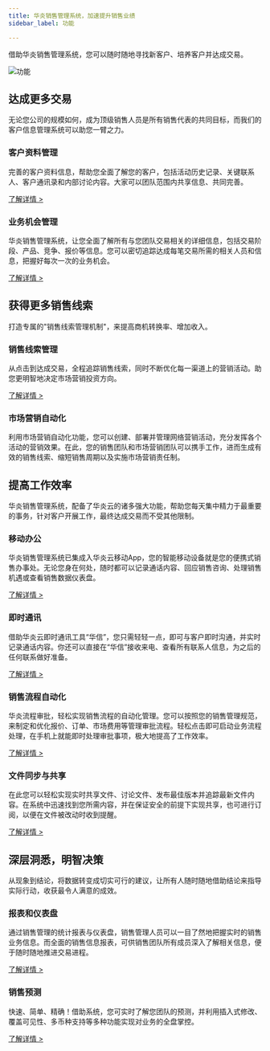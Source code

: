 ```yaml
---
title: 华炎销售管理系统，加速提升销售业绩
sidebar_label: 功能

---
```


借助华炎销售管理系统，您可以随时随地寻找新客户、培养客户并达成交易。

![功能](/assets/mac_mobile_search_1.png)

## 达成更多交易

无论您公司的规模如何，成为顶级销售人员是所有销售代表的共同目标，而我们的客户信息管理系统可以助您一臂之力。

### 客户资料管理
完善的客户资料信息，帮助您全面了解您的客户，包括活动历史记录、关键联系人、客户通讯录和内部讨论内容。大家可以团队范围内共享信息、共同完善。

[了解详情 >](/sales_management/contacts)

### 业务机会管理
华炎销售管理系统，让您全面了解所有与您团队交易相关的详细信息，包括交易阶段、产品、竞争、报价等信息。您可以密切追踪达成每笔交易所需的相关人员和信息，把握好每次一次的业务机会。

[了解详情 >](/sales_management/business)

## 获得更多销售线索

打造专属的"销售线索管理机制"，来提高商机转换率、增加收入。

### 销售线索管理
从点击到达成交易，全程追踪销售线索，同时不断优化每一渠道上的营销活动。助您更明智地决定市场营销投资方向。

[了解详情 >](/sales_management/clue)

### 市场营销自动化
利用市场营销自动化功能，您可以创建、部署并管理网络营销活动，充分发挥各个活动的营销效果。在此，您的销售团队和市场营销团队可以携手工作，进而生成有效的销售线索、缩短销售周期以及实施市场营销责任制。

## 提高工作效率

华炎销售管理系统，配备了华炎云的诸多强大功能，帮助您每天集中精力于最重要的事务，针对客户开展工作，最终达成交易而不受其他限制。

### 移动办公
华炎销售管理系统已集成入华炎云移动App，您的智能移动设备就是您的便携式销售办事处。无论您身在何处，随时都可以记录通话内容、回应销售咨询、处理销售机遇或查看销售数据仪表盘。

[了解详情 >](/sales_management/mobile)

### 即时通讯
借助华炎云即时通讯工具“华信”，您只需轻轻一点，即可与客户即时沟通，并实时记录通话内容。你还可以直接在“华信”接收来电、查看所有联系人信息，为之后的任何联系做好准备。

[了解详情 >](/sales_management/im)

### 销售流程自动化
华炎流程审批，轻松实现销售流程的自动化管理。您可以按照您的销售管理规范，来制定和优化报价、订单、市场费用等管理审批流程。轻松点击即可启动业务流程处理，在手机上就能即时处理审批事项，极大地提高了工作效率。

[了解详情 >](/sales_management/mobile_office)

### 文件同步与共享
在此您可以轻松实现实时共享文件、讨论文件、发布最佳版本并追踪最新文件内容。在系统中迅速找到您所需内容，并在保证安全的前提下实现共享，也可进行订阅，以便在文件被改动时收到提醒。

[了解详情 >](/sales_management/libraries)

## 深层洞悉，明智决策
从现象到结论，将数据转变成切实可行的建议，让所有人随时随地借助结论来指导实际行动，收获最令人满意的成效。

### 报表和仪表盘
通过销售管理的统计报表与仪表盘，销售管理人员可以一目了然地把握实时的销售业务信息。而全面的销售信息报表，可供销售团队所有成员深入了解相关信息，便于随时随地推进交易进程。

[了解详情 >](/sales_management/report)

### 销售预测
快速、简单、精确！借助系统，您可实时了解您团队的预测，并利用插入式修改、覆盖可见性、多币种支持等多种功能实现对业务的全盘掌控。

[了解详情 >](/sales_management/forecast)